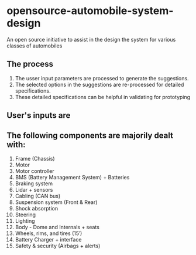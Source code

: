 # opensource-automobile-system-design

An open source initiative to assist in the design the system for various classes of automobiles 

## The process

1. The usser input parameters are processed to generate the suggestions. 
1. The selected options in the suggestions are re-processed for detailed specifications. 
1. These detailed specifications can be helpful in validating for prototyping

## User's inputs are 

## The following components are majorily dealt with:

1.	Frame (Chassis)
1.	Motor
1.	Motor controller
1.	BMS (Battery Management System) + Batteries
1.	Braking system
1.	Lidar + sensors
1.	Cabling (CAN bus)
1.	Suspension system (Front & Rear)
1.	Shock absorption
1.	Steering
1.	Lighting
1.	Body - Dome and Internals + seats
1.	Wheels, rims, and tires (15′)
1.	Battery Charger + interface
1.	Safety & security (Airbags + alerts)
